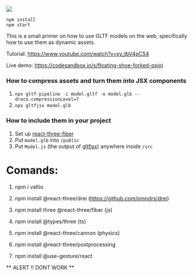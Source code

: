 ![](jumbo.jpg)

    npm install
    npm start
    
This is a small primer on how to use GLTF models on the web, specifically how to use them as dynamic assets.

Tutorial: https://www.youtube.com/watch?v=xy_tbV4pC54

Live demo: https://codesandbox.io/s/floating-shoe-forked-qxjoj

### How to compress assets and turn them into JSX components

1. `npx gltf-pipeline -i model.gltf -o model.glb --draco.compressionLevel=7`
1. `npx gltfjsx model.glb`

### How to include them in your project

1. Set up [react-three-fiber](https://github.com/pmndrs/react-three-fiber)
1. Put `model.glb` into `/public`
1. Put `Model.js` (the output of [gltfjsx](https://github.com/pmndrs/react-three-fiber)) anywhere inside `/src`



# Comands:
1. npm i valtio
1. npm install @react-three/drei (https://github.com/pmndrs/drei)
1. npm install three @react-three/fiber (js)
1. npm install @types/three (ts)

1. npm install @react-three/cannon (physics)
1. npm install @react-three/postprocessing
1. npm install @use-gesture/react


** ALERT !! DONT WORK  **

